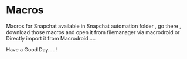 # Macros
Macros for Snapchat available in Snapchat automation folder , go there ,  
download those macros and open it from filemanager via macrodroid or 
Directly import it from Macrodroid.....

Have a Good Day.....!
